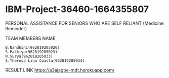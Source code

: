 # IBM-Project-36460-1664355807

PERSONAL ASSISTANCE FOR SENIORS WHO ARE SELF RELIANT
(Medicine Reminder)

TEAM MEMBERS NAME

    B.Nandhini(962819205020)
    S.Pakkiya(962819205023)
    N.Surya(962819205033)
    S.Theresa Lino Coasta(962819205034)

RESULT LINK
https://a3ajagbe-mdt.herokuapp.com/

